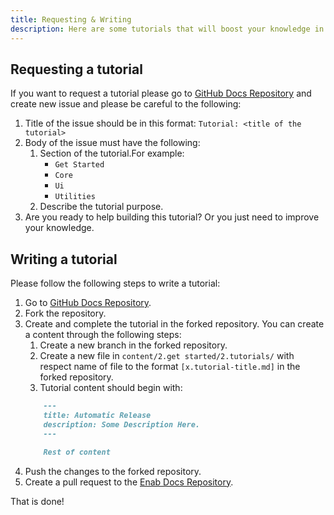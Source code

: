 ```yaml
---
title: Requesting & Writing
description: Here are some tutorials that will boost your knowledge in Enab APIs and UI Components in Nuxt.js.
---
```



## Requesting a tutorial
If you want to request a tutorial please go to [GitHub Docs Repository](https://github.com/EnabApp/docs/issues/new) and create new issue and please be careful to the following:

1. Title of the issue should be in this format: `Tutorial: <title of the tutorial>`
1. Body of the issue must have the following:
    1. Section of the tutorial.For example:
        - `Get Started`
        - `Core`
        - `Ui`
        - `Utilities`
    1. Describe the tutorial purpose.
1. Are you ready to help building this tutorial? Or you just need to improve your knowledge.


## Writing a tutorial
Please follow the following steps to write a tutorial:

1. Go to [GitHub Docs Repository](https://github.com/EnabApp/docs).
1. Fork the repository.
1. Create and complete the tutorial in the forked repository. You can create a content through the following steps:
    1. Create a new branch in the forked repository.
    1. Create a new file in `content/2.get started/2.tutorials/` with respect name of file to the format `[x.tutorial-title.md]` in the forked repository.
    1. Tutorial content should begin with:
    ```md
        ---
        title: Automatic Release
        description: Some Description Here.
        ---

        Rest of content
    ```
1. Push the changes to the forked repository.
1. Create a pull request to the [Enab Docs Repository](https://github.com/EnabApp/docs).

That is done!